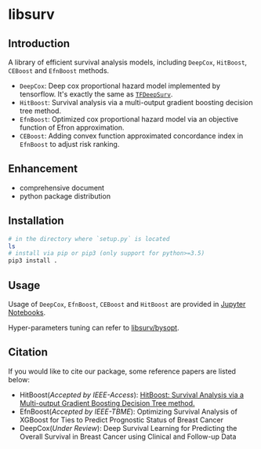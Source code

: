 # libsurv

## Introduction

A library of efficient survival analysis models, including `DeepCox`, `HitBoost`, `CEBoost` and `EfnBoost` methods.

- `DeepCox`: Deep cox proportional hazard model implemented by tensorflow. It's exactly the same as [`TFDeepSurv`](https://github.com/liupei101/TFDeepSurv).
- `HitBoost`: Survival analysis via a multi-output gradient boosting decision tree method.
- `EfnBoost`: Optimized cox proportional hazard model via an objective function of Efron approximation.
- `CEBoost`: Adding convex function approximated concordance index in `EfnBoost` to adjust risk ranking.

## Enhancement

- comprehensive document
- python package distribution

## Installation

```bash
# in the directory where `setup.py` is located
ls
# install via pip or pip3 (only support for python>=3.5)
pip3 install .
```

## Usage

Usage of `DeepCox`, `EfnBoost`, `CEBoost` and `HitBoost` are provided in [Jupyter Notebooks](examples/).

Hyper-parameters tuning can refer to [libsurv/bysopt](bysopt/).

## Citation

If you would like to cite our package, some reference papers are listed below: 
- HitBoost(*Accepted by IEEE-Access*): [HitBoost: Survival Analysis via a Multi-output Gradient Boosting Decision Tree method.](https://doi.org/10.1109/ACCESS.2019.2913428)
- EfnBoost(*Accepted by IEEE-TBME*): Optimizing Survival Analysis of XGBoost for Ties to Predict Prognostic Status of Breast Cancer
- DeepCox(*Under Review*): Deep Survival Learning for Predicting the Overall Survival in Breast Cancer using Clinical and Follow-up Data
